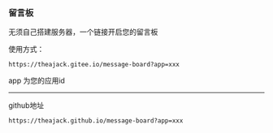 ### 留言板

无须自己搭建服务器，一个链接开启您的留言板

使用方式：

```
https://theajack.gitee.io/message-board?app=xxx
```

app 为您的应用id

----

github地址

```
https://theajack.github.io/message-board?app=xxx
```
